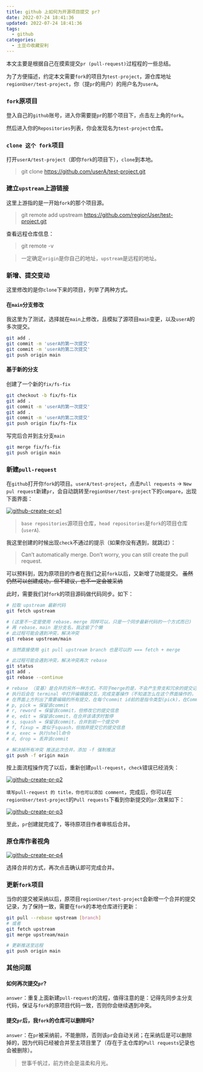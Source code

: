 ```yaml
---
title: github 上如何为开源项目提交 pr?
date: 2022-07-24 18:41:36
updated: 2022-07-24 18:41:36
tags:
  - github
categories:
  - 土豆の收藏安利
---
```


本文主要是根据自己在摸索提交`pr (pull-request)`过程程的一些总结。

为了方便描述，约定本文需要`fork`的项目为`test-project`，源仓库地址`regionUser/test-project`，你（提`pr`的用户）的用户名为`userA`。

<!-- more -->

### `fork`原项目

登入自己的`github`账号，进入你需要提`pr`的那个项目下，点击左上角的`fork`。

然后进入你的`Repositories`列表，你会发现名为`test-project`仓库。

### `clone 这个 fork`项目

打开`userA/test-project`（即你`fork`的项目下），`clone`到本地。

> git clone https://github.com/userA/test-project.git

### 建立`upstream`上游链接

这里上游指的是一开始`fork`的那个项目源。

> git remote add upstream https://github.com/regionUser/test-project.git

查看远程仓库信息：

> git remote -v

<div class="error">

> 一定确定`origin`是你自己的地址，`upstream`是远程的地址。

</div>

### 新增、提交变动

这里修改的是你`clone`下来的项目，列举了两种方式。

#### 在`main`分支修改

我这里为了测试，选择就在`main`上修改，且模拟了源项目`main`变更，以及`userA`的多次提交。

```bash
git add .
git commit -m 'userA的第一次提交'
git commit -m 'userA的第二次提交'
git push origin main
```

#### 基于新的分支

创建了一个新的`fix/fs-fix`

```bash
git checkout -b fix/fs-fix
git add .
git commit -m 'userA的第一次提交'
git add .
git commit -m 'userA的第二次提交'
git push origin fix/fs-fix
```

写完后合并到主分支`main`

```bash
git merge fix/fs-fix
git push origin main
```

### 新建`pull-request`

在`github`打开你`fork`的项目。`userA/test-project`，点击`Pull requests` -> `New pul request`新建`pr`，会自动跳转至`regionUser/test-project`下的`compare`，出现下面界面：

[![github-create-pr-p1](/images/posts/github-create-pr/p1.png)](/images/posts/github-create-pr/p1.png)

> `base repositories`源项目仓库，`head repositories`是`fork`的项目仓库(`userA`).

我这里创建的时候出现`check`不通过的提示（如果你没有遇到，就跳过）：

> Can’t automatically merge. Don’t worry, you can still create the pull request.

可以预料到，因为原项目的作者在我们之前`fork`以后，又新增了功能提交。 ~~虽然仍然可以创建成功，但不建议，也不一定会被采纳~~

此时，需要我们对`fork`的项目源码做代码同步。如下：

```bash
# 拉取 upstream 最新代码
git fetch upstream

# (这里不一定是使用 rebase，merge 同样可以，只是一个同步最新代码的一个方式而已)
# 再 rebase，main 是分支名，我这偷了个懒
# 此过程可能会遇到冲突，解决冲突
git rebase upstream/main

# 当然直接使用 git pull upstream branch 也是可以的 === fetch + merge

# 此过程可能会遇到冲突，解决冲突再次 rebase
git status
git add .
git rebase --continue

# rebase （变基）是合并的另外一种方式，不同于merge的是，不会产生旁支和冗余的提交记录。
# 执行后会在 terminal 中打开编辑器交互，完成变基操作（不知道怎么在这个界面操作的，可以看我的另外一篇文章'vi 编辑器学习'）
# 在界面上方列出了需要编辑的所有提交，在每个commit id前的是指令类型(pick)，在Commands中有相关的指令说明。
# p, pick = 保留该commit
# r, reword = 保留该commit，但修改它的提交信息
# e, edit = 保留该commit，在合并该请求时暂停
# s, squash = 保留该commit，合并到前一个提交中
# f, fixup = 类似于squash，但抛弃提交它的提交信息
# x, exec = 执行shell命令
# d, drop = 丢弃该commit

# 解决掉所有冲突 推送此次合并，添加 -f 强制推送
git push -f origin main
```

按上面流程操作完了以后，重新创建`pull-request`，`check`错误已经消失：

[![github-create-pr-p2](/images/posts/github-create-pr/p2.png)](/images/posts/github-create-pr/p2.png)

`填写pull-request 的 title，你也可以添加 comment`，完成后，你可以在`regionUser/test-project`的`Pull requests`下看到你新提交的`pr`.效果如下：

[![github-create-pr-p3](/images/posts/github-create-pr/p3.png)](/images/posts/github-create-pr/p3.png)

至此，`pr`创建就完成了，等待原项目作者审核后合并。

### 原仓库作者视角

[![github-create-pr-p4](/images/posts/github-create-pr/p4.png)](/images/posts/github-create-pr/p4.png)

选择合并的方式，再次点击确认即可完成合并。

### 更新`fork`项目

当你的提交被采纳以后，原项目`regionUser/test-project`会新增一个合并的提交记录，为了保持一致，需要在`fork`的本地仓库进行更新：

```bash
git pull --rebase upstream [branch]
# 或者
git fetch upstream
git merge upstream/main

# 更新推送至远程
git push origin main
```

### 其他问题

#### 如何再次提交`pr`?

`answer`：重复上面新建`pull-request`的流程，值得注意的是：记得先同步主分支代码，保证与`fork`的原项目代码一致，否则你会继续遇到冲突。

#### 提交`pr`后，我`fork`的仓库可以删除吗?

`answer`：在`pr`被采纳前，不能删除，否则该`pr`会自动关闭；在采纳后是可以删除掉的，因为代码已经被合并至主项目里了（存在于主仓库的`Pull requests`记录也会被删除）。

<div class="success">

> 世事千帆过，前方终会是温柔和月光。

</div>
